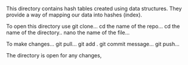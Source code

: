 This directory contains hash tables created using data structures.
They provide a way of mapping our data into hashes (index).

To open this directory use git clone...
cd the name of the repo...
cd the name of the directory..
nano the name of the file...

To make changes...
git pull...
git add .
git commit message...
git push...

The directory is open for any changes,
